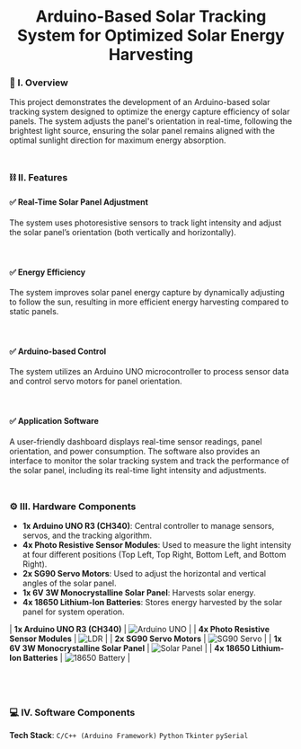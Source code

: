 <div align="center">
  <h1>Arduino-Based Solar Tracking System for Optimized Solar Energy Harvesting</h1>
</div>

### 🧐 I. Overview

This project demonstrates the development of an Arduino-based solar tracking system designed to optimize the energy capture efficiency of solar panels. The system adjusts the panel's orientation in real-time, following the brightest light source, ensuring the solar panel remains aligned with the optimal sunlight direction for maximum energy absorption.
<br><br>
##

### ⛓️ II. Features

#### ✅ Real-Time Solar Panel Adjustment
The system uses photoresistive sensors to track light intensity and adjust the solar panel’s orientation (both vertically and horizontally).
<br><br><br>

#### ✅ Energy Efficiency
The system improves solar panel energy capture by dynamically adjusting to follow the sun, resulting in more efficient energy harvesting compared to static panels.
<br><br><br>

#### ✅ Arduino-based Control
The system utilizes an Arduino UNO microcontroller to process sensor data and control servo motors for panel orientation.
<br><br><br>

#### ✅ Application Software
A user-friendly dashboard displays real-time sensor readings, panel orientation, and power consumption. The software also provides an interface to monitor the solar tracking system and track the performance of the solar panel, including its real-time light intensity and adjustments.
<br><br>
##

### ⚙️ III. Hardware Components

- **1x Arduino UNO R3 (CH340)**: Central controller to manage sensors, servos, and the tracking algorithm.<br>
- **4x Photo Resistive Sensor Modules**: Used to measure the light intensity at four different positions (Top Left, Top Right, Bottom Left, and Bottom Right).<br>
- **2x SG90 Servo Motors**: Used to adjust the horizontal and vertical angles of the solar panel.<br>
- **1x 6V 3W Monocrystalline Solar Panel**: Harvests solar energy.<br>
- **4x 18650 Lithium-Ion Batteries**: Stores energy harvested by the solar panel for system operation.

| **1x Arduino UNO R3 (CH340)**          | ![Arduino UNO](arduino_image_link) |
| **4x Photo Resistive Sensor Modules**  | ![LDR](ldr_image_link)             |
| **2x SG90 Servo Motors**               | ![SG90 Servo](servo_image_link)    |
| **1x 6V 3W Monocrystalline Solar Panel** | ![Solar Panel](solar_image_link)  |
| **4x 18650 Lithium-Ion Batteries**     | ![18650 Battery](battery_image_link) |

<br><br>
##

### 💻 IV. Software Components

**Tech Stack**: ``C/C++ (Arduino Framework)`` ``Python`` ``Tkinter`` ``pySerial``
<br><br>
##


